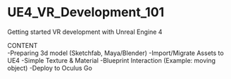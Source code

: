 # UE4_VR_Development_101
 Getting started VR development with Unreal Engine 4 
 
 CONTENT <br/>
 -Preparing 3d model (Sketchfab, Maya/Blender)
 -Import/Migrate Assets to UE4
 -Simple Texture & Material
 -Blueprint Interaction (Example: moving object)
 -Deploy to Oculus Go
 
 
 
 
 
 

